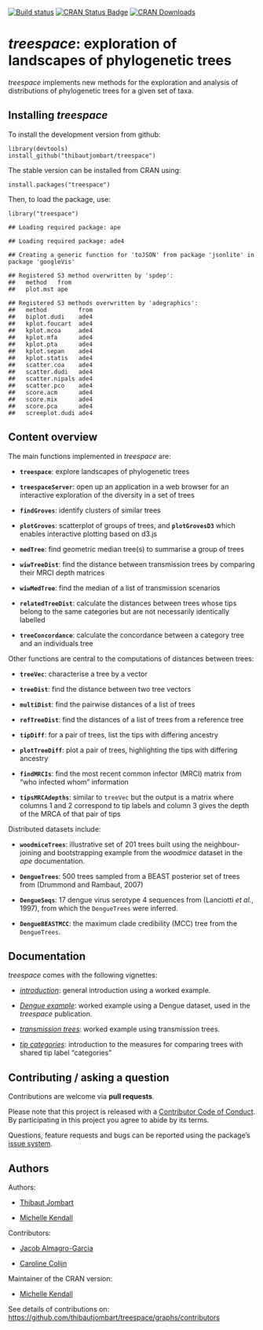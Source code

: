 [![Build
status](https://ci.appveyor.com/api/projects/status/klr8khh1ieb26rh4/branch/master?svg=true)](https://ci.appveyor.com/project/thibautjombart/treespace/branch/master)
[![CRAN Status
Badge](http://www.r-pkg.org/badges/version/treespace)](https://cran.r-project.org/package=treespace)
[![CRAN
Downloads](https://cranlogs.r-pkg.org/badges/treespace)](https://cran.r-project.org/package=treespace)

*treespace*: exploration of landscapes of phylogenetic trees
============================================================

*treespace* implements new methods for the exploration and analysis of
distributions of phylogenetic trees for a given set of taxa.

Installing *treespace*
----------------------

To install the development version from github:

    library(devtools)
    install_github("thibautjombart/treespace")

The stable version can be installed from CRAN using:

    install.packages("treespace")

Then, to load the package, use:

    library("treespace")

    ## Loading required package: ape

    ## Loading required package: ade4

    ## Creating a generic function for 'toJSON' from package 'jsonlite' in package 'googleVis'

    ## Registered S3 method overwritten by 'spdep':
    ##   method   from
    ##   plot.mst ape

    ## Registered S3 methods overwritten by 'adegraphics':
    ##   method         from
    ##   biplot.dudi    ade4
    ##   kplot.foucart  ade4
    ##   kplot.mcoa     ade4
    ##   kplot.mfa      ade4
    ##   kplot.pta      ade4
    ##   kplot.sepan    ade4
    ##   kplot.statis   ade4
    ##   scatter.coa    ade4
    ##   scatter.dudi   ade4
    ##   scatter.nipals ade4
    ##   scatter.pco    ade4
    ##   score.acm      ade4
    ##   score.mix      ade4
    ##   score.pca      ade4
    ##   screeplot.dudi ade4

Content overview
----------------

The main functions implemented in *treespace* are:

-   **`treespace`**: explore landscapes of phylogenetic trees

-   **`treespaceServer`**: open up an application in a web browser for
    an interactive exploration of the diversity in a set of trees

-   **`findGroves`**: identify clusters of similar trees

-   **`plotGroves`**: scatterplot of groups of trees, and
    **`plotGrovesD3`** which enables interactive plotting based on d3.js

-   **`medTree`**: find geometric median tree(s) to summarise a group of
    trees

-   **`wiwTreeDist`**: find the distance between transmission trees by
    comparing their MRCI depth matrices

-   **`wiwMedTree`**: find the median of a list of transmission
    scenarios

-   **`relatedTreeDist`**: calculate the distances between trees whose
    tips belong to the same categories but are not necessarily
    identically labelled

-   **`treeConcordance`**: calculate the concordance between a category
    tree and an individuals tree

Other functions are central to the computations of distances between
trees:

-   **`treeVec`**: characterise a tree by a vector

-   **`treeDist`**: find the distance between two tree vectors

-   **`multiDist`**: find the pairwise distances of a list of trees

-   **`refTreeDist`**: find the distances of a list of trees from a
    reference tree

-   **`tipDiff`**: for a pair of trees, list the tips with differing
    ancestry

-   **`plotTreeDiff`**: plot a pair of trees, highlighting the tips with
    differing ancestry

-   **`findMRCIs`**: find the most recent common infector (MRCI) matrix
    from “who infected whom” information

-   **`tipsMRCAdepths`**: similar to `treeVec` but the output is a
    matrix where columns 1 and 2 correspond to tip labels and column 3
    gives the depth of the MRCA of that pair of tips

Distributed datasets include:

-   **`woodmiceTrees`**: illustrative set of 201 trees built using the
    neighbour-joining and bootstrapping example from the *woodmice*
    dataset in the *ape* documentation.

-   **`DengueTrees`**: 500 trees sampled from a BEAST posterior set of
    trees from (Drummond and Rambaut, 2007)

-   **`DengueSeqs`**: 17 dengue virus serotype 4 sequences from
    (Lanciotti *et al.*, 1997), from which the `DengueTrees` were
    inferred.

-   **`DengueBEASTMCC`**: the maximum clade credibility (MCC) tree from
    the `DengueTrees`.

Documentation
-------------

*treespace* comes with the following vignettes:

-   [*introduction*](https://cran.r-project.org/package=treespace/vignettes/introduction.html):
    general introduction using a worked example.

-   [*Dengue
    example*](https://cran.r-project.org/package=treespace/vignettes/DengueVignette.html):
    worked example using a Dengue dataset, used in the *treespace*
    publication.

-   [*transmission
    trees*](https://cran.r-project.org/package=treespace/vignettes/TransmissionTreesVignette.html):
    worked example using transmission trees.

-   [*tip
    categories*](https://cran.r-project.org/package=treespace/vignettes/tipCategories.html):
    introduction to the measures for comparing trees with shared tip
    label “categories”

Contributing / asking a question
--------------------------------

Contributions are welcome via **pull requests**.

Please note that this project is released with a [Contributor Code of
Conduct](https://thibautjombart.github.io/treespace/CONDUCT.html). By
participating in this project you agree to abide by its terms.

Questions, feature requests and bugs can be reported using the package’s
[issue system](https://github.com/thibautjombart/treespace/issues).

Authors
-------

Authors:

-   [Thibaut Jombart](https://thibautjombart.netlify.com/)

-   [Michelle Kendall](https://michellekendall.github.io/)

Contributors:

-   [Jacob
    Almagro-Garcia](http://www.well.ox.ac.uk/jacob-almagro-garcia)

-   [Caroline Colijn](http://www.imperial.ac.uk/people/c.colijn)

Maintainer of the CRAN version:

-   [Michelle Kendall](https://michellekendall.github.io/)

See details of contributions on: <br>
<a href="https://github.com/thibautjombart/treespace/graphs/contributors" class="uri">https://github.com/thibautjombart/treespace/graphs/contributors</a>

